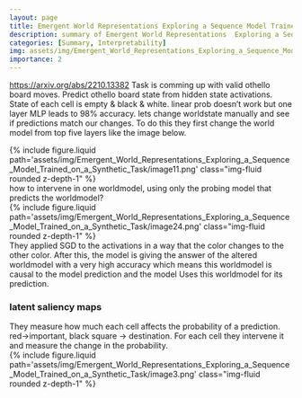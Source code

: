 ```yaml
---
layout: page
title: Emergent World Representations Exploring a Sequence Model Trained on a Synthetic Task
description: summary of Emergent World Representations  Exploring a Sequence Model Trained on a Synthetic Task
categories: [Summary, Interpretability]
img: assets/img/Emergent_World_Representations_Exploring_a_Sequence_Model_Trained_on_a_Synthetic_Task/image11.png 
importance: 2
---
```



https://arxiv.org/abs/2210.13382
Task is comming up with valid othello board moves. Predict othello board state from hidden state activations. State of each cell is empty & black & white. linear prob doesn’t work but one layer MLP leads to 98% accuracy. 
lets change worldstate manually and see if predictions match our changes. To do this they first change the world model from top five layers like the image below.
<div class="row">
        <div class="col-sm mt-3 mt-md-0">
            {% include figure.liquid path='assets/img/Emergent_World_Representations_Exploring_a_Sequence_Model_Trained_on_a_Synthetic_Task/image11.png' class="img-fluid rounded z-depth-1" %}
        </div>
    </div>
how to intervene in one worldmodel, using only the probing model that predicts the worldmodel?
<div class="row">
        <div class="col-sm mt-3 mt-md-0">
            {% include figure.liquid path='assets/img/Emergent_World_Representations_Exploring_a_Sequence_Model_Trained_on_a_Synthetic_Task/image24.png' class="img-fluid rounded z-depth-1" %}
        </div>
    </div>
They applied SGD to the activations in a way that the color changes to the other color. 
After this, the model is giving the answer of the altered worldmodel with a very high accuracy which means this worldmodel is causal to the model prediction and the model Uses this worldmodel for its prediction. 
<h3> latent saliency maps </h3>
They measure how much each cell affects the probability of a prediction. red->important, black square -> destination. For each cell they intervene it and measure the change in the probability. 
<div class="row">
        <div class="col-sm mt-3 mt-md-0">
            {% include figure.liquid path='assets/img/Emergent_World_Representations_Exploring_a_Sequence_Model_Trained_on_a_Synthetic_Task/image3.png' class="img-fluid rounded z-depth-1" %}
        </div>
    </div>
